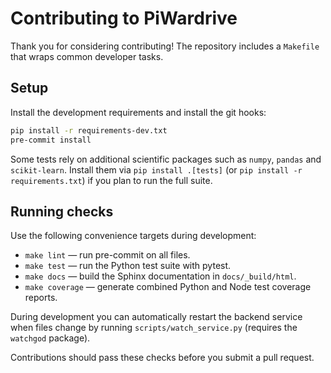 # Contributing to PiWardrive

Thank you for considering contributing! The repository includes a `Makefile` that wraps common developer tasks.

## Setup

Install the development requirements and install the git hooks:

```bash
pip install -r requirements-dev.txt
pre-commit install
```

Some tests rely on additional scientific packages such as `numpy`, `pandas`
and `scikit-learn`. Install them via `pip install .[tests]` (or
`pip install -r requirements.txt`) if you plan to run the full suite.

## Running checks

Use the following convenience targets during development:

- `make lint` — run pre-commit on all files.
- `make test` — run the Python test suite with pytest.
- `make docs` — build the Sphinx documentation in `docs/_build/html`.
- `make coverage` — generate combined Python and Node test coverage reports.

During development you can automatically restart the backend service when files
change by running `scripts/watch_service.py` (requires the `watchgod` package).

Contributions should pass these checks before you submit a pull request.
